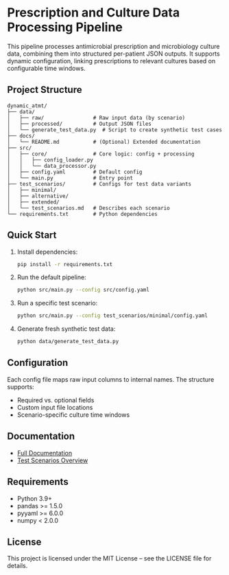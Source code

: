 # Prescription and Culture Data Processing Pipeline

This pipeline processes antimicrobial prescription and microbiology culture data, combining them into structured per-patient JSON outputs. It supports dynamic configuration, linking prescriptions to relevant cultures based on configurable time windows.

## Project Structure

```
dynamic_atmt/
├── data/
│   ├── raw/                # Raw input data (by scenario)
│   ├── processed/          # Output JSON files
│   └── generate_test_data.py  # Script to create synthetic test cases
├── docs/
│   └── README.md           # (Optional) Extended documentation
├── src/
│   ├── core/               # Core logic: config + processing
│   │   ├── config_loader.py
│   │   └── data_processor.py
│   ├── config.yaml         # Default config
│   └── main.py             # Entry point
├── test_scenarios/         # Configs for test data variants
│   ├── minimal/
│   ├── alternative/
│   ├── extended/
│   └── test_scenarios.md   # Describes each scenario
└── requirements.txt        # Python dependencies
```

## Quick Start

1. Install dependencies:
   ```bash
   pip install -r requirements.txt
   ```

2. Run the default pipeline:
   ```bash
   python src/main.py --config src/config.yaml
   ```

3. Run a specific test scenario:
   ```bash
   python src/main.py --config test_scenarios/minimal/config.yaml
   ```

4. Generate fresh synthetic test data:
   ```bash
   python data/generate_test_data.py
   ```

## Configuration

Each config file maps raw input columns to internal names. The structure supports:
- Required vs. optional fields
- Custom input file locations
- Scenario-specific culture time windows

## Documentation

- [Full Documentation](docs/README.md)
- [Test Scenarios Overview](test_scenarios/test_scenarios.md)

## Requirements

- Python 3.9+
- pandas >= 1.5.0
- pyyaml >= 6.0.0
- numpy < 2.0.0

## License

This project is licensed under the MIT License – see the LICENSE file for details.
